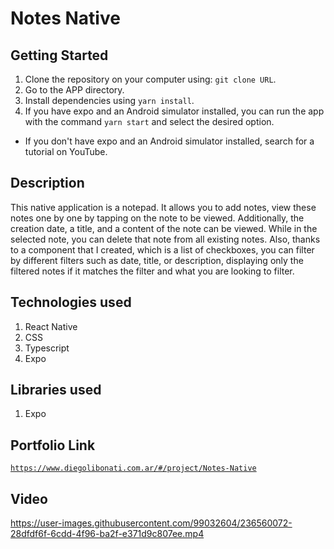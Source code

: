 # Notes Native

## Getting Started

1. Clone the repository on your computer using: `git clone URL`.
2. Go to the APP directory.
3. Install dependencies using `yarn install`.
4. If you have expo and an Android simulator installed, you can run the app with the command `yarn start` and select the desired option.

- If you don't have expo and an Android simulator installed, search for a tutorial on YouTube.

## Description

This native application is a notepad. It allows you to add notes, view these notes one by one by tapping on the note to be viewed. Additionally, the creation date, a title, and a content of the note can be viewed. While in the selected note, you can delete that note from all existing notes. Also, thanks to a component that I created, which is a list of checkboxes, you can filter by different filters such as date, title, or description, displaying only the filtered notes if it matches the filter and what you are looking to filter.

## Technologies used

1. React Native
2. CSS
3. Typescript
4. Expo

## Libraries used

1. Expo

## Portfolio Link

[`https://www.diegolibonati.com.ar/#/project/Notes-Native`](https://www.diegolibonati.com.ar/#/project/Notes-Native)

## Video

https://user-images.githubusercontent.com/99032604/236560072-28dfdf6f-6cdd-4f96-ba2f-e371d9c807ee.mp4
